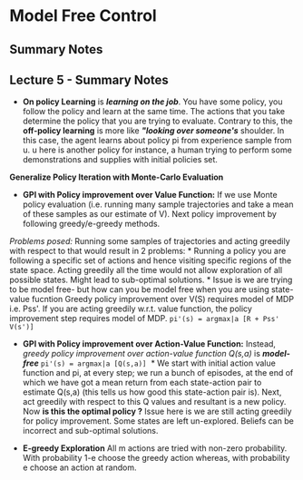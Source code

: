 # Model Free Control
## Summary Notes


## Lecture 5 - Summary Notes

- **On policy Learning** is **_learning on the job_**. You have some policy, you follow the policy and learn at the same time. The actions that you take determine the policy that you are trying to evaluate. Contrary to this, the **off-policy learning** is more like **_"looking over someone's_** shoulder. In this case, the agent learns about policy pi from experience sample from u. u here is another policy for instance, a human trying to perform some demonstrations and supplies with initial policies set.


**Generalize Policy Iteration with Monte-Carlo Evaluation**

 - **GPI with Policy improvement over Value Function:** If we use Monte policy evaluation (i.e. running many sample trajectories and take a mean of these samples as our estimate of   V). Next policy improvement by following greedy/e-greedy methods.

  *_Problems posed:_* Running some samples of trajectories and acting greedily with respect to that would result in 2   problems:
    * Running a policy you are following a specific set of actions and hence visiting specific regions of the state space.    Acting greedily all the time would not allow exploration of all possible states. Might lead to sub-optimal solutions.
    * Issue is we are trying to be model free- but how can you be model free when you are using state-value fucntion
  Greedy policy improvement over V(S) requires model of MDP i.e. Pss'. If you are acting greedily w.r.t. value function, the policy improvement step requires model of MDP. 
   `pi'(s) = argmax|a [R + Pss' V(s')]`


 - **GPI with Policy improvement over Action-Value Function:** Instead, *_greedy policy improvement over action-value function Q(s,a)_* is **_model-free_** `pi'(s) = argmax|a [Q(s,a)]`
  * We start with initial action value function and pi, at every step; we run a bunch of episodes, at the end of which we have got a mean return from each state-action pair to estimate Q(s,a) (this tells us how good this state-action pair is). Next, act greedily with respect to this Q values and resultant is a new policy. Now **is this the optimal policy ?** Issue here is we are still acting greedily for policy improvement. Some states are left un-explored. Beliefs can be incorrect and sub-optimal solutions.
  
- **E-greedy Exploration** All m actions are tried with non-zero probability. With probability 1-e choose the greedy action whereas, with probability e choose an action at random. 
  

